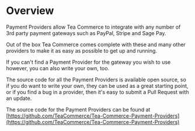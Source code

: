 # Overview

Payment Providers allow Tea Commerce to integrate with any number of 3rd party payment gateways such as PayPal, Stripe and Sage Pay.

Out of the box Tea Commerce comes complete with these and many other providers to make it as easy as possible to get up and running.

If you can't find a Payment Provider for the gateway you wish to use however, you can also write your own, too. 

The source code for all the Payment Providers is available open source, so if you do want to write your own, they can be used as a great starting point, or if you find a bug in a provider, then it's easy to submit a Pull Request with an update.

The source code for the Payment Providers can be found at [https://github.com/TeaCommerce/Tea-Commerce-Payment-Providers](https://github.com/TeaCommerce/Tea-Commerce-Payment-Providers)

<script>
// export default {
//   created() {
//     this.$router.replace('2checkout/')
//   }
// }
</script>
